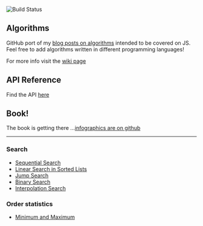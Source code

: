 ![Build Status](https://travis-ci.org/stoimen/algorithms.svg?branch=master)
## Algorithms

GitHub port of my [blog posts on algorithms](http://www.stoimen.com/blog/category/algorithms/) intended to be covered on JS. Feel free to add algorithms written in different programming languages!

For more info visit the [wiki page](https://github.com/stoimen/algorithms/wiki)

## API Reference

Find the API [here](https://stoimen.github.io/algorithms/)

## Book!

The book is getting there ...[infographics are on github](https://github.com/stoimen/infographics)

***

### Search

* [Sequential Search](https://github.com/stoimen/algorithms/wiki/Sequential-Search)
* [Linear Search in Sorted Lists](https://github.com/stoimen/algorithms/wiki/Linear-Search-in-Sorted-Lists)
* [Jump Search](https://github.com/stoimen/algorithms/wiki/Jump-Search)
* [Binary Search](https://github.com/stoimen/algorithms/wiki/Binary-Search)
* [Interpolation Search](https://github.com/stoimen/algorithms/wiki/Interpolation-Search)

### Order statistics

* [Minimum and Maximum](https://github.com/stoimen/algorithms/wiki/Minimum-and-Maximum)
